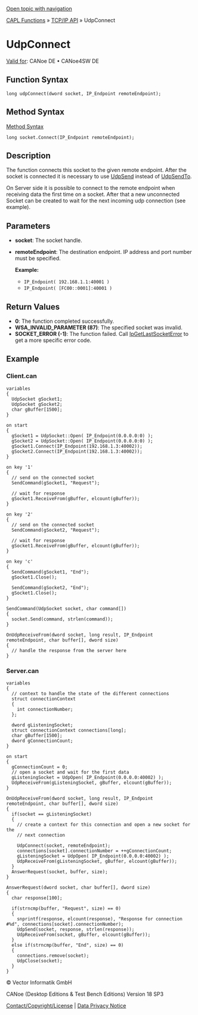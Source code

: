 [Open topic with navigation](../../../../../CANoeDEFamily.htm#Topics/CAPLFunctions/TCPIPAPI/Functions/CAPLfunctionUDPConnect.md)

[CAPL Functions](../../CAPLfunctions.md) » [TCP/IP API](../CAPLfunctionsTCPIPOverview.md) » UdpConnect

# UdpConnect

[Valid for](../../../Shared/FeatureAvailability.md): CANoe DE • CANoe4SW DE

## Function Syntax

```plaintext
long udpConnect(dword socket, IP_Endpoint remoteEndpoint);
```

## Method Syntax

[Method Syntax](../../../Shared/CAPL/General/ClassesAndObjects.md)

```plaintext
long socket.Connect(IP_Endpoint remoteEndpoint);
```

## Description

The function connects this socket to the given remote endpoint. After the socket is connected it is necessary to use [UdpSend](CAPLfunctionUDPSend.md) instead of [UdpSendTo](CAPLfunctionUDPSendTo.md).

On Server side it is possible to connect to the remote endpoint when receiving data the first time on a socket. After that a new unconnected Socket can be created to wait for the next incoming udp connection (see example).

## Parameters

- **socket**: The socket handle.
- **remoteEndpoint**: The destination endpoint. IP address and port number must be specified.

  **Example:**

  - `IP_Endpoint( 192.168.1.1:40001 )`
  - `IP_Endpoint( [FC00::0001]:40001 )`

## Return Values

- **0**: The function completed successfully.
- **WSA_INVALID_PARAMETER (87)**: The specified socket was invalid.
- **SOCKET_ERROR (-1)**: The function failed. Call [IpGetLastSocketError](CAPLfunctionIPGetLastSocketError.md) to get a more specific error code.

## Example

### Client.can

```plaintext
variables
{
  UdpSocket gSocket1;
  UdpSocket gSocket2;
  char gBuffer[1500];
}

on start
{
  gSocket1 = UdpSocket::Open( IP_Endpoint(0.0.0.0:0) );
  gSocket2 = UdpSocket::Open( IP_Endpoint(0.0.0.0:0) );
  gSocket1.Connect(IP_Endpoint(192.168.1.3:40002));
  gSocket2.Connect(IP_Endpoint(192.168.1.3:40002));
}

on key '1'
{
  // send on the connected socket
  SendCommand(gSocket1, "Request");

  // wait for response
  gSocket1.ReceiveFrom(gBuffer, elcount(gBuffer));
}

on key '2'
{
  // send on the connected socket
  SendCommand(gSocket2, "Request");

  // wait for response
  gSocket1.ReceiveFrom(gBuffer, elcount(gBuffer));
}

on key 'c'
{
  SendCommand(gSocket1, "End");
  gSocket1.Close();

  SendCommand(gSocket2, "End");
  gSocket1.Close();
}

SendCommand(UdpSocket socket, char command[])
{
  socket.Send(command, strlen(command));
}

OnUdpReceiveFrom(dword socket, long result, IP_Endpoint remoteEndpoint, char buffer[], dword size)
{
  // handle the response from the server here
}
```

### Server.can

```plaintext
variables
{
  // context to handle the state of the different connections
  struct connectionContext
  {
    int connectionNumber;
  };

  dword gListeningSocket;
  struct connectionContext connections[long];
  char gBuffer[1500];
  dword gConnectionCount;
}

on start
{
  gConnectionCount = 0;
  // open a socket and wait for the first data
  gListeningSocket = UdpOpen( IP_Endpoint(0.0.0.0:40002) );
  UdpReceiveFrom(gListeningSocket, gBuffer, elcount(gBuffer));
}

OnUdpReceiveFrom(dword socket, long result, IP_Endpoint remoteEndpoint, char buffer[], dword size)
{
  if(socket == gListeningSocket)
  {
    // create a context for this connection and open a new socket for the
    // next connection

    UdpConnect(socket, remoteEndpoint);
    connections[socket].connectionNumber = ++gConnectionCount;
    gListeningSocket = UdpOpen( IP_Endpoint(0.0.0.0:40002) );
    UdpReceiveFrom(gListeningSocket, gBuffer, elcount(gBuffer));
  }
  AnswerRequest(socket, buffer, size);
}

AnswerRequest(dword socket, char buffer[], dword size)
{
  char response[100];

  if(strncmp(buffer, "Request", size) == 0)
  {
    snprintf(response, elcount(response), "Response for connection #%d", connections[socket].connectionNumber);
    UdpSend(socket, response, strlen(response));
    UdpReceiveFrom(socket, gBuffer, elcount(gBuffer));
  }
  else if(strncmp(buffer, "End", size) == 0)
  {
    connections.remove(socket);
    UdpClose(socket);
  }
}
```

© Vector Informatik GmbH

CANoe (Desktop Editions & Test Bench Editions) Version 18 SP3

[Contact/Copyright/License](../../../Shared/ContactCopyrightLicense.md) | [Data Privacy Notice](https://www.vector.com/int/en/company/get-info/privacy-policy/)